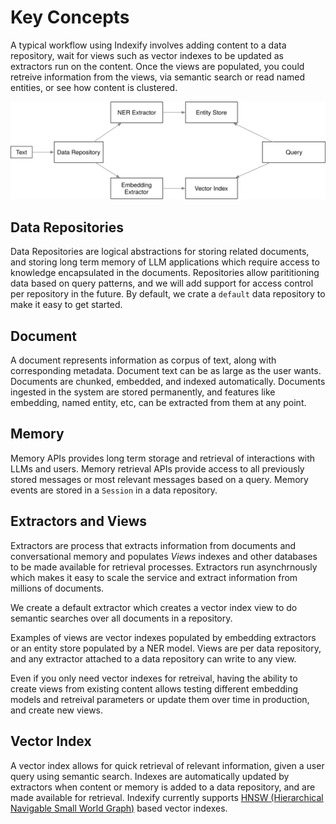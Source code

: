 # Key Concepts

A typical workflow using Indexify involves adding content to a data repository, wait for views such as vector indexes to be updated as extractors run on the content. Once the views are populated, you could retreive information from the views, via semantic search or read named entities, or see how content is clustered.

![High Level Concept](images/indexify_high_level.svg)

## Data Repositories
Data Repositories are logical abstractions for storing related documents, and storing long term memory of LLM applications which require access to knowledge encapsulated in the documents. Repositories allow parititioning data based on query patterns, and we will add support for access control per repository in the future. By default, we crate a `default` data repository to make it easy to get started.

## Document

A document represents information as corpus of text, along with corresponding metadata. Document text can be as large as the user wants.
Documents are chunked, embedded, and indexed automatically. Documents ingested in the system are stored permanently, and features like embedding, named entity, etc, can be extracted from them at any point.

## Memory

Memory APIs provides long term storage and retrieval of interactions with LLMs and users. Memory retrieval APIs provide access to all previously stored messages or most relevant messages based on a query. Memory events are stored in a `Session` in a data repository. 

## Extractors and Views

Extractors are process that extracts information from documents and conversational memory and populates *Views* indexes and other databases to be made available for retrieval processes. Extractors run asynchrnously which makes it easy to scale the service and extract information from millions of documents. 

We create a default extractor which creates a vector index view to do semantic searches over all documents in a repository.

Examples of views are vector indexes populated by embedding extractors or an entity store populated by a NER model. Views are per data repository, and any extractor attached to a data repository can write to any view. 

Even if you only need vector indexes for retreival, having the ability to create views from existing content allows testing different embedding models and retreival parameters or update them over time in production, and create new views.

## Vector Index

A vector index allows for quick retrieval of relevant information, given a user query using semantic search. Indexes are automatically updated by extractors when content or memory is added to a data repository, and are made available for retrieval.
Indexify currently supports [HNSW (Hierarchical Navigable Small World Graph)](https://arxiv.org/abs/1603.09320) based vector indexes.

